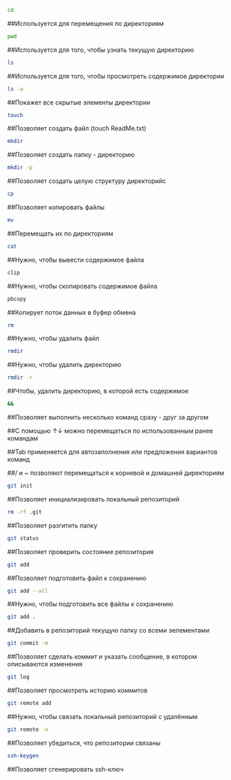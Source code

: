 ```bash
cd
```
##Используется для перемещения по директориям


```bash
pwd
``` 
##Используется для того, чтобы узнать текущую директорию


```bash
ls
``` 
##Используется для того, чтобы просмотреть содержимое директории


```bash
ls -a
```
##Покажет все скрытые элементы директории


```bash
touch
```
##Позволяет создать файл (touch ReadMe.txt)


```bash
mkdir
```
##Позволяет создать папку - директорию


```bash
mkdir -p
```
##Позволяет создать целую структуру директорийc


```bash
cp
```
##Позволяет копировать файлы


```bash
mv
```
##Перемещать их по директориям


```bash
cat
```
##Нужно, чтобы вывести содержимое файла


```bash
clip
```
##Нужно, чтобы скопировать содержимое файла


```bash
pbcopy
```
##Копирует поток данных в буфер обмена


```bash
rm
```
##Нужно, чтобы удалить файл


```bash
rmdir
```
##Нужно, чтобы удалить директорию


```bash
rmdir -r
```
##Чтобы, удалить директорию, в которой есть содержимое


```bash
&&
```
##Позволяет выполнить несколько команд сразу - друг за другом


##С помощью ↑↓ можно перемещаться по использованным ранее командам


##Tab применяется для автозаполнения или предложения вариантов команд


##/ и ~ позволяют перемещаться к корневой и домашней директориям 


```bash
git init
```
##Позволяет инициализировать локальный репозиторий


```bash
rm -rf .git
```
##Позволяет разгитить папку


```bash
git status
```
##Позволяет проверить состояние репозитория


```bash
git add
```
##Позволяет подготовить файл к сохранению


```bash
git add --all
```
##Нужно, чтобы подготовить все файлы к сохранению


```bash
git add .
```
##Добавить в репозиторий текущую папку со всеми эелементами


```bash
git commit -m
```
##Позволяет сделать коммит и указать сообщение, в котором описываются изменения


```bash
git log
```
##Позволяет просмотреть историю коммитов


```bash
git remote add
```
##Нужно, чтобы связать локальный репозиторий с удалённым


```bash
git remote -v
```
##Позволяет убедиться, что репозитории связаны


```bash
ssh-keygen
```
##Позволяет сгенерировать ssh-ключ





